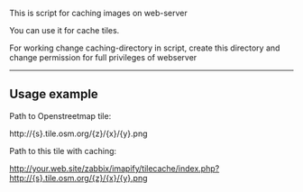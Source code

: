 This is script for caching images on web-server

You can use it for cache tiles.

For working change caching-directory in script, create this directory and change permission for full privileges of webserver


----------------------------------------------------------------------
Usage example
----------------------

Path to Openstreetmap tile:

http://{s}.tile.osm.org/{z}/{x}/{y}.png


Path to this tile with caching:

http://your.web.site/zabbix/imapify/tilecache/index.php?http://{s}.tile.osm.org/{z}/{x}/{y}.png